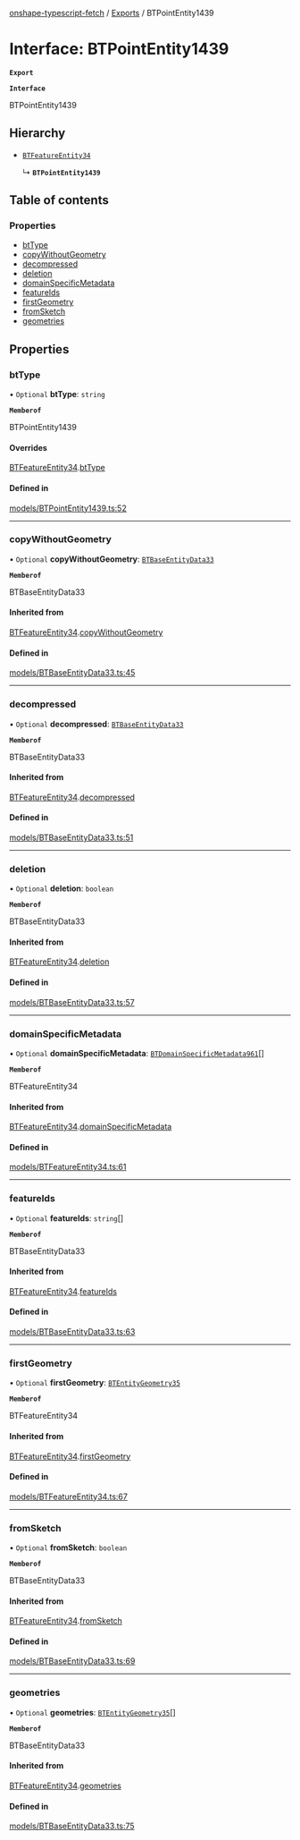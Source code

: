 [onshape-typescript-fetch](../README.md) / [Exports](../modules.md) / BTPointEntity1439

# Interface: BTPointEntity1439

**`Export`**

**`Interface`**

BTPointEntity1439

## Hierarchy

- [`BTFeatureEntity34`](BTFeatureEntity34.md)

  ↳ **`BTPointEntity1439`**

## Table of contents

### Properties

- [btType](BTPointEntity1439.md#bttype)
- [copyWithoutGeometry](BTPointEntity1439.md#copywithoutgeometry)
- [decompressed](BTPointEntity1439.md#decompressed)
- [deletion](BTPointEntity1439.md#deletion)
- [domainSpecificMetadata](BTPointEntity1439.md#domainspecificmetadata)
- [featureIds](BTPointEntity1439.md#featureids)
- [firstGeometry](BTPointEntity1439.md#firstgeometry)
- [fromSketch](BTPointEntity1439.md#fromsketch)
- [geometries](BTPointEntity1439.md#geometries)

## Properties

### btType

• `Optional` **btType**: `string`

**`Memberof`**

BTPointEntity1439

#### Overrides

[BTFeatureEntity34](BTFeatureEntity34.md).[btType](BTFeatureEntity34.md#bttype)

#### Defined in

[models/BTPointEntity1439.ts:52](https://github.com/toebes/onshape-typescript-fetch/blob/3e11ae1/models/BTPointEntity1439.ts#L52)

___

### copyWithoutGeometry

• `Optional` **copyWithoutGeometry**: [`BTBaseEntityData33`](BTBaseEntityData33.md)

**`Memberof`**

BTBaseEntityData33

#### Inherited from

[BTFeatureEntity34](BTFeatureEntity34.md).[copyWithoutGeometry](BTFeatureEntity34.md#copywithoutgeometry)

#### Defined in

[models/BTBaseEntityData33.ts:45](https://github.com/toebes/onshape-typescript-fetch/blob/3e11ae1/models/BTBaseEntityData33.ts#L45)

___

### decompressed

• `Optional` **decompressed**: [`BTBaseEntityData33`](BTBaseEntityData33.md)

**`Memberof`**

BTBaseEntityData33

#### Inherited from

[BTFeatureEntity34](BTFeatureEntity34.md).[decompressed](BTFeatureEntity34.md#decompressed)

#### Defined in

[models/BTBaseEntityData33.ts:51](https://github.com/toebes/onshape-typescript-fetch/blob/3e11ae1/models/BTBaseEntityData33.ts#L51)

___

### deletion

• `Optional` **deletion**: `boolean`

**`Memberof`**

BTBaseEntityData33

#### Inherited from

[BTFeatureEntity34](BTFeatureEntity34.md).[deletion](BTFeatureEntity34.md#deletion)

#### Defined in

[models/BTBaseEntityData33.ts:57](https://github.com/toebes/onshape-typescript-fetch/blob/3e11ae1/models/BTBaseEntityData33.ts#L57)

___

### domainSpecificMetadata

• `Optional` **domainSpecificMetadata**: [`BTDomainSpecificMetadata961`](BTDomainSpecificMetadata961.md)[]

**`Memberof`**

BTFeatureEntity34

#### Inherited from

[BTFeatureEntity34](BTFeatureEntity34.md).[domainSpecificMetadata](BTFeatureEntity34.md#domainspecificmetadata)

#### Defined in

[models/BTFeatureEntity34.ts:61](https://github.com/toebes/onshape-typescript-fetch/blob/3e11ae1/models/BTFeatureEntity34.ts#L61)

___

### featureIds

• `Optional` **featureIds**: `string`[]

**`Memberof`**

BTBaseEntityData33

#### Inherited from

[BTFeatureEntity34](BTFeatureEntity34.md).[featureIds](BTFeatureEntity34.md#featureids)

#### Defined in

[models/BTBaseEntityData33.ts:63](https://github.com/toebes/onshape-typescript-fetch/blob/3e11ae1/models/BTBaseEntityData33.ts#L63)

___

### firstGeometry

• `Optional` **firstGeometry**: [`BTEntityGeometry35`](BTEntityGeometry35.md)

**`Memberof`**

BTFeatureEntity34

#### Inherited from

[BTFeatureEntity34](BTFeatureEntity34.md).[firstGeometry](BTFeatureEntity34.md#firstgeometry)

#### Defined in

[models/BTFeatureEntity34.ts:67](https://github.com/toebes/onshape-typescript-fetch/blob/3e11ae1/models/BTFeatureEntity34.ts#L67)

___

### fromSketch

• `Optional` **fromSketch**: `boolean`

**`Memberof`**

BTBaseEntityData33

#### Inherited from

[BTFeatureEntity34](BTFeatureEntity34.md).[fromSketch](BTFeatureEntity34.md#fromsketch)

#### Defined in

[models/BTBaseEntityData33.ts:69](https://github.com/toebes/onshape-typescript-fetch/blob/3e11ae1/models/BTBaseEntityData33.ts#L69)

___

### geometries

• `Optional` **geometries**: [`BTEntityGeometry35`](BTEntityGeometry35.md)[]

**`Memberof`**

BTBaseEntityData33

#### Inherited from

[BTFeatureEntity34](BTFeatureEntity34.md).[geometries](BTFeatureEntity34.md#geometries)

#### Defined in

[models/BTBaseEntityData33.ts:75](https://github.com/toebes/onshape-typescript-fetch/blob/3e11ae1/models/BTBaseEntityData33.ts#L75)
